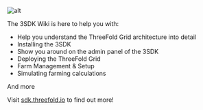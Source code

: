 ![alt](sdk_intro.png)

The 3SDK Wiki is here to help you with:
- Help you understand the ThreeFold Grid architecture into detail
- Installing the 3SDK
- Show you around on the admin panel of the 3SDK
- Deploying the ThreeFold Grid
- Farm Management & Setup
- Simulating farming calculations
 
 And more

 Visit [sdk.threefold.io](https://sdk.threefold.io) to find out more!